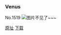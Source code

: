 ### Venus
No.1519
![图片不见了~~~](https://imgs.xkcd.com/comics/venus.png)

[原址](https://xkcd.com//1519) [下载](https://imgs.xkcd.com/comics/venus.png)

